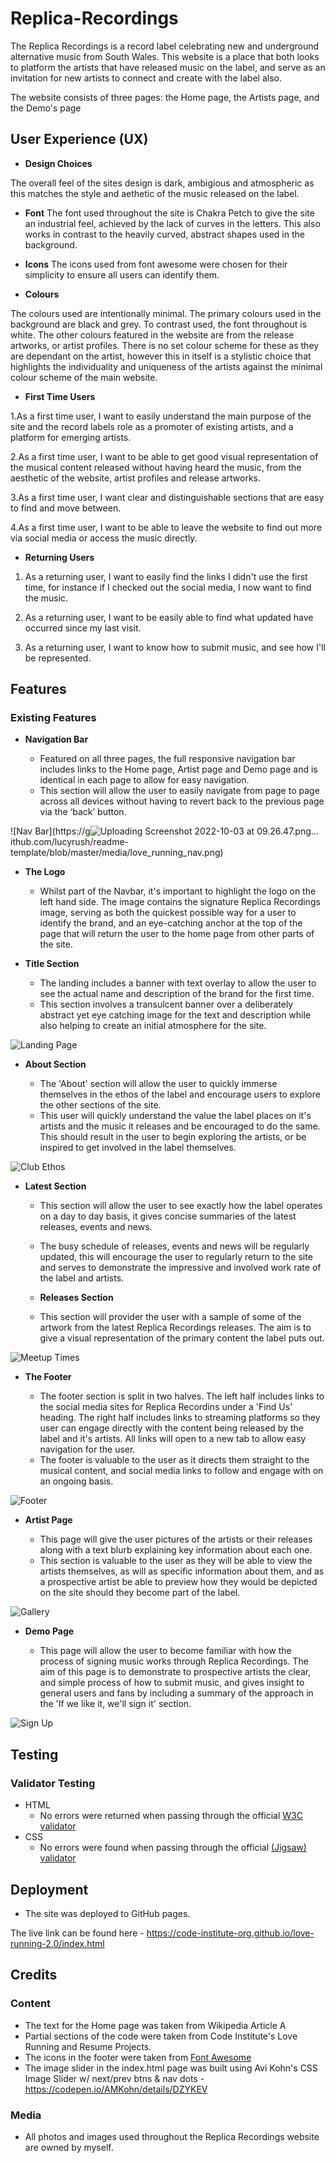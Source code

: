 # Replica-Recordings

The Replica Recordings is a record label celebrating new and underground alternative music from South Wales. This website is a place that both looks to platform the artists that have released music on the label, and serve as an invitation for new artists to connect and create with the label also. 


The website consists of three pages: the Home page, the Artists page, and the Demo's page

## User Experience (UX)

- __Design Choices__

The overall feel of the sites design is dark, ambigious and atmospheric as this matches the style and aethetic of the music released on the label. 

- __Font__
The font used throughout the site is Chakra Petch to give the site an industrial feel, achieved by the lack of curves in the letters. This also works in contrast to the heavily curved, abstract shapes used in the background.

- __Icons__
The icons used from font awesome were chosen for their simplicity to ensure all users can identify them.

- __Colours__

The colours used are intentionally minimal. The primary colours used in the background are black and grey. To contrast used, the font throughout is white. 
The other colours featured in the website are from the release artworks, or artist profiles. There is no set colour scheme for these as they are dependant on the artist, however this in itself is a stylistic choice that highlights the individuality and uniqueness of the artists against the minimal colour scheme of the main website. 

- __First Time Users__

1.As a first time user, I want to easily understand the main purpose of the site and the record labels role as a promoter of existing artists, and a platform for emerging artists.

2.As a first time user, I want to be able to get good visual representation of the musical content released without having heard the music, from the aesthetic of the website, artist profiles and release artworks.

3.As a first time user, I want clear and distinguishable sections that are easy to find and move between. 

4.As a first time user, I want to be able to leave the website to find out more via social media or access the music directly.

- __Returning Users__

1. As a returning user, I want to easily find the links I didn't use the first time, for instance if I checked out the social media, I now want to find the music.

2. As a returning user, I want to be easily able to find what updated have occurred since my last visit. 

3. As a returning user, I want to know how to submit music, and see how I'll be represented. 



## Features 

### Existing Features

- __Navigation Bar__

  - Featured on all three pages, the full responsive navigation bar includes links to the Home page, Artist page and Demo page and is identical in each page to allow for easy navigation.
  - This section will allow the user to easily navigate from page to page across all devices without having to revert back to the previous page via the ‘back’ button. 

![Nav Bar](https://g![Uploading Screenshot 2022-10-03 at 09.26.47.png…]()
ithub.com/lucyrush/readme-template/blob/master/media/love_running_nav.png)

- __The Logo__
 
  - Whilst part of the Navbar, it's important to highlight the logo on the left hand side. The image contains the signature Replica Recordings image, serving as both the quickest possible way for a user to identify the brand, and an eye-catching anchor at the top of the page that will return the user to the home page from other parts of the site. 
  

- __Title Section__

  - The landing includes a banner with text overlay to allow the user to see the actual name and description of the brand for the first time. 
  - This section involves a  transulcent banner over a deliberately abstract yet eye catching image for the text and description while also helping to create an initial atmosphere for the site.

![Landing Page](https://github.com/lucyrush/readme-template/blob/master/media/love_running_landing.png)

- __About Section__

  - The 'About' section will allow the user to quickly immerse themselves in the ethos of the label and encourage users to explore the other sections of the site.
  - This user will quickly understand the value the label places on it's artists and the music it releases and be encouraged to do the same. This should result in the user to begin exploring the artists, or be inspired to get involved in the label themselves. 

![Club Ethos](https://github.com/lucyrush/readme-template/blob/master/media/love_running_ethos.png)

- __Latest Section__

  - This section will allow the user to see exactly how the label operates on a day to day basis, it gives concise summaries of the latest releases, events and news.  
  - The busy schedule of releases, events and news will be regularly updated, this will encourage the user to regularly return to the site and serves to demonstrate the impressive and involved work rate of the label and artists. 
  
  - __Releases Section__

  - This section will provider the user with a sample of some of the artwork from the latest Replica Recordings releases. The aim is to give a visual representation of the primary content the label puts out. 
 
![Meetup Times](https://github.com/lucyrush/readme-template/blob/master/media/love_running_times.png)

- __The Footer__ 

  - The footer section is split in two halves. The left half includes links to the social media sites for Replica Recordins under a 'Find Us' heading. The right half includes links to streaming platforms so they user can engage directly with the content being released by the label and it's artists. All links will open to a new tab to allow easy navigation for the user. 
  - The footer is valuable to the user as it directs them straight to the musical content, and social media links to follow and engage with on an ongoing basis. 

![Footer](https://github.com/lucyrush/readme-template/blob/master/media/love_running_footer.png)

- __Artist Page__

  - This page will give the user pictures of the artists or their releases along with a text blurb explaining key information about each one. 
  - This section is valuable to the user as they will be able to view the artists themselves, as will as specific information about them, and as a prospective artist be able to preview how they would be depicted on the site should they become part of the label.  

![Gallery](https://github.com/lucyrush/readme-template/blob/master/media/love_running_gallery.png)

- __Demo Page__

  - This page will allow the user to become familiar with how the process of signing music works through Replica Recordings. The aim of this page is to demonstrate to prospective artists the clear, and simple process of how to submit music, and gives insight to general users and fans by including a summary of the approach in the 'If we like it, we'll sign it' section.

![Sign Up](https://github.com/lucyrush/readme-template/blob/master/media/love_running_signup.png)

## Testing 


### Validator Testing 

- HTML
  - No errors were returned when passing through the official [W3C validator](https://validator.w3.org/nu/?doc=https%3A%2F%2Fcode-institute-org.github.io%2Flove-running-2.0%2Findex.html)
- CSS
  - No errors were found when passing through the official [(Jigsaw) validator](https://jigsaw.w3.org/css-validator/validator?uri=https%3A%2F%2Fvalidator.w3.org%2Fnu%2F%3Fdoc%3Dhttps%253A%252F%252Fcode-institute-org.github.io%252Flove-running-2.0%252Findex.html&profile=css3svg&usermedium=all&warning=1&vextwarning=&lang=en#css)


## Deployment


- The site was deployed to GitHub pages. 


The live link can be found here - https://code-institute-org.github.io/love-running-2.0/index.html 


## Credits 

### Content 

- The text for the Home page was taken from Wikipedia Article A
- Partial sections of the code were taken from Code Institute's Love Running and Resume Projects.
- The icons in the footer were taken from [Font Awesome](https://fontawesome.com/)
- The image slider in the index.html page was built using Avi Kohn's CSS Image Slider w/ next/prev btns & nav dots - https://codepen.io/AMKohn/details/DZYKEV

### Media

- All photos and images used throughout the Replica Recordings website are owned by myself. 
